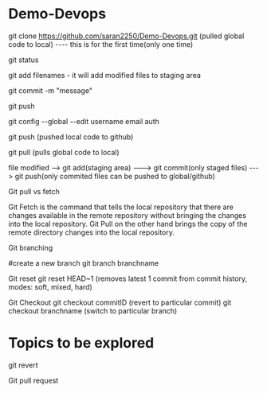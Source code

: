 # Demo-Devops


git clone https://github.com/saran2250/Demo-Devops.git   (pulled global code to local)  ---- this is for the first time(only one time)

git status

git add  filenames  - it will add modified files to staging area

git commit -m "message"

git push

git config --global --edit
username
email
auth

git push                                       (pushed local code to github)

git pull                                       (pulls global code to local)


file modified --> git add(staging area) ---> git commit(only staged files)  ---> git push(only commited files can be pushed to global/github)

Git pull vs fetch

Git Fetch is the command that tells the local repository that there are changes available in the remote repository without bringing the changes into the local repository. Git Pull on the other hand brings the copy of the remote directory changes into the local repository.

Git branching

#create a new branch
git branch branchname

Git reset
git reset HEAD~1 (removes latest 1 commit from commit history, modes: soft, mixed, hard)

Git Checkout
git checkout commitID (revert to particular commit)
git checkout branchname (switch to particular branch)

Topics to be explored
======================
 git revert
 
 Git pull request


